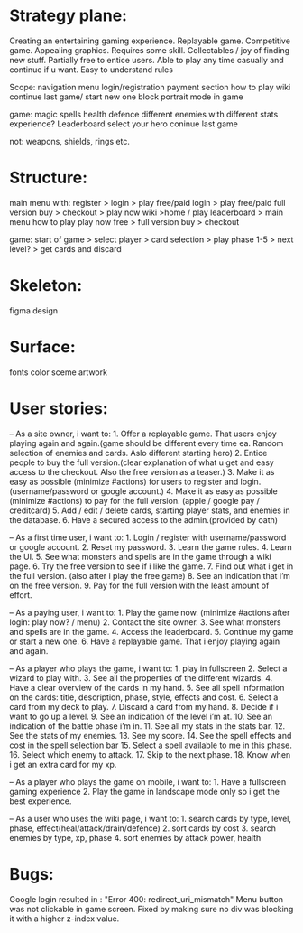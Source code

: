 # Strategy plane:

Creating an entertaining gaming experience.
Replayable game.
Competitive game.
Appealing graphics.
Requires some skill.
Collectables / joy of finding new stuff.
Partially free to entice users.
Able to play any time casually and continue if u want.
Easy to understand rules

Scope:
navigation menu
login/registration
payment section
how to play
wiki
continue last game/ start new one
block portrait mode in game

game:
magic spells
health
defence
different enemies with different stats
experience?
Leaderboard
select your hero
coninue last game

not: weapons, shields, rings etc.

# Structure:

main menu with:
register > login > play free/paid
login > play free/paid
full version buy > checkout > play now
wiki >home / play
leaderboard > main menu
how to play
play now free > full version buy > checkout

game:
start of game > select player > card selection  > play phase 1-5 > next level? > get cards and discard 

# Skeleton:

figma design

# Surface:

fonts
color sceme
artwork

# User stories:

– As a site owner, i want to:
    1. Offer a replayable game. That users enjoy playing again and again.(game should be different every time ea. Random selection of enemies and cards. Aslo different starting hero)
    2. Entice people to buy the full version.(clear explanation of what u get and easy access to the checkout. Also the free version as a teaser.)
    3. Make it as easy as possible (minimize #actions) for users to register and login. (username/password or google account.)
    4. Make it as easy as possible (minimize #actions) to pay for the full version. (apple / google pay / creditcard)
    5. Add / edit / delete cards, starting player stats, and enemies in the database.
    6. Have a secured access to the admin.(provided by oath)

– As a first time user, i want to:
    1. Login / register with username/password or google account.
    2. Reset my password.
    3. Learn the game rules.
    4. Learn the UI.
    5. See what monsters and spells are in the game through a wiki page.
    6. Try the free version to see if i like the game.
    7. Find out what i get in the full version. (also after i play the free game)
    8. See an indication that i’m on the free version.
    9. Pay for the full version with the least amount of effort.

– As a paying user, i want to:
    1. Play the game now. (minimize #actions after login: play now? / menu)
    2. Contact the site owner.
    3. See what monsters and spells are in the game.
    4. Access the leaderboard.
    5. Continue my game or start a new one.
    6. Have a replayable game. That i enjoy playing again and again.

– As a player who plays the game, i want to:
    1. play in fullscreen
    2. Select a wizard to play with.
    3. See all the properties of the different wizards.
    4. Have a clear overview of the cards in my hand.
    5. See all spell information on the cards: title, description, phase, style, effects and cost.
    6. Select  a card from my deck to play.
    7. Discard a card from my hand.
    8. Decide if i want to go up a level.
    9. See an indication of the level i’m at.
    10. See an indication of the battle phase i’m in.
    11. See all my stats in the stats bar.
    12. See the stats of my enemies.
    13. See my score.
    14. See the spell effects and cost in the spell selection bar
    15. Select a spell available to me in this phase.
    16. Select which enemy to attack.
    17. Skip to the next phase.
    18. Know when i get an extra card for my xp.

– As a player who plays the game on mobile, i want to:
    1. Have a fullscreen gaming experience
    2. Play the game in landscape mode only so i get the best experience.

– As a user who uses the wiki page, i want to:
    1. search cards by type, level, phase, effect(heal/attack/drain/defence)
    2. sort cards by cost
    3. search enemies by type, xp, phase
    4. sort enemies by attack power, health

# Bugs:

Google login resulted in : "Error 400: redirect_uri_mismatch"
Menu button was not clickable in game screen. Fixed by making sure no div was blocking it with a higher z-index value.